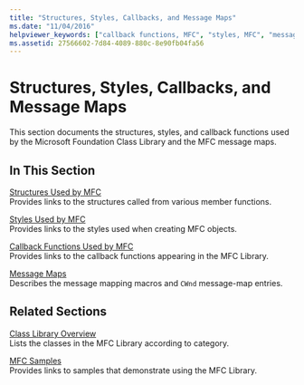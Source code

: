 ```yaml
---
title: "Structures, Styles, Callbacks, and Message Maps"
ms.date: "11/04/2016"
helpviewer_keywords: ["callback functions, MFC", "styles, MFC", "message classes [MFC], MFC", "structures, MFC"]
ms.assetid: 27566602-7d84-4089-880c-8e90fb04fa56
---
```

# Structures, Styles, Callbacks, and Message Maps

This section documents the structures, styles, and callback functions used by the Microsoft Foundation Class Library and the MFC message maps.

## In This Section

[Structures Used by MFC](../../mfc/reference/structures-used-by-mfc.md)<br/>
Provides links to the structures called from various member functions.

[Styles Used by MFC](../../mfc/reference/styles-used-by-mfc.md)<br/>
Provides links to the styles used when creating MFC objects.

[Callback Functions Used by MFC](../../mfc/reference/callback-functions-used-by-mfc.md)<br/>
Provides links to the callback functions appearing in the MFC Library.

[Message Maps](../../mfc/reference/message-maps-mfc.md)<br/>
Describes the message mapping macros and `CWnd` message-map entries.

## Related Sections

[Class Library Overview](../../mfc/class-library-overview.md)<br/>
Lists the classes in the MFC Library according to category.

[MFC Samples](../../overview/visual-cpp-samples.md#mfc-samples)<br/>
Provides links to samples that demonstrate using the MFC Library.
